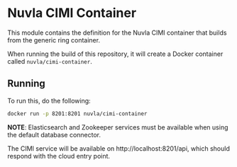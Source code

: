 
Nuvla CIMI Container
====================

This module contains the definition for the Nuvla CIMI container that
builds from the generic ring container.

When running the build of this repository, it will create a Docker
container called `nuvla/cimi-container`.

Running
-------

To run this, do the following:

```sh
docker run -p 8201:8201 nuvla/cimi-container
```

**NOTE**: Elasticsearch and Zookeeper services must be available when
using the default database connector.

The CIMI service will be available on http://localhost:8201/api,
which should respond with the cloud entry point. 
